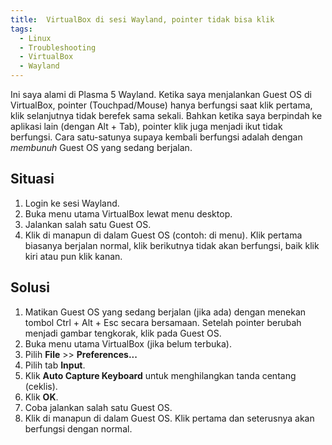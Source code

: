```yaml
---
title:  VirtualBox di sesi Wayland, pointer tidak bisa klik
tags:
  - Linux
  - Troubleshooting
  - VirtualBox
  - Wayland
---
```


Ini saya alami di Plasma 5 Wayland. Ketika saya menjalankan Guest OS di VirtualBox, pointer (Touchpad/Mouse) hanya berfungsi saat klik pertama, klik selanjutnya tidak berefek sama sekali. Bahkan ketika saya berpindah ke aplikasi lain (dengan Alt + Tab), pointer klik juga menjadi ikut tidak berfungsi. Cara satu-satunya supaya kembali berfungsi adalah dengan *membunuh* Guest OS yang sedang berjalan.

<!--more-->

## Situasi

1. Login ke sesi Wayland.
2. Buka menu utama VirtualBox lewat menu desktop.
3. Jalankan salah satu Guest OS.
4. Klik di manapun di dalam Guest OS (contoh: di menu). Klik pertama biasanya berjalan normal, klik berikutnya tidak akan berfungsi, baik klik kiri atau pun klik kanan.

## Solusi

1. Matikan Guest OS yang sedang berjalan (jika ada) dengan menekan tombol Ctrl + Alt + Esc secara bersamaan. Setelah pointer berubah menjadi gambar tengkorak, klik pada Guest OS.
2. Buka menu utama VirtualBox (jika belum terbuka).
3. Pilih **File** >> **Preferences...**
4. Pilih tab **Input**.
5. Klik **Auto Capture Keyboard** untuk menghilangkan tanda centang (ceklis).
6. Klik **OK**.
7. Coba jalankan salah satu Guest OS.
8. Klik di manapun di dalam Guest OS. Klik pertama dan seterusnya akan berfungsi dengan normal.

